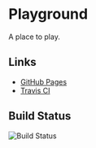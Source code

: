 # Playground
A place to play.

## Links
* [GitHub Pages](https://adrian-francisco.github.io/playground)
* [Travis CI](https://travis-ci.org/adrian-francisco/playground)

## Build Status
![Build Status](https://travis-ci.org/adrian-francisco/playground.svg?branch=master)